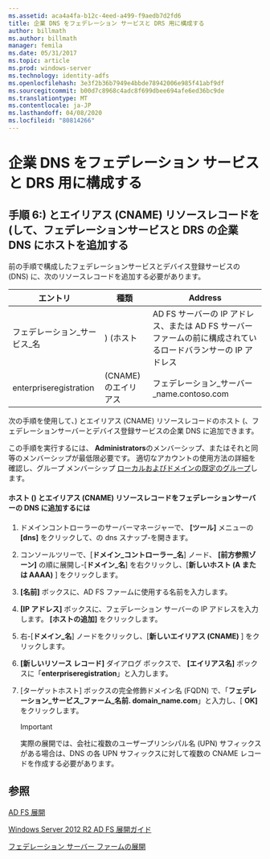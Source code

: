 ```yaml
---
ms.assetid: aca4a4fa-b12c-4eed-a499-f9aedb7d2fd6
title: 企業 DNS をフェデレーション サービスと DRS 用に構成する
author: billmath
ms.author: billmath
manager: femila
ms.date: 05/31/2017
ms.topic: article
ms.prod: windows-server
ms.technology: identity-adfs
ms.openlocfilehash: 3e3f2b36b7949e4bbde78942006e985f41abf9df
ms.sourcegitcommit: b00d7c8968c4adc8f699dbee694afe6ed36bc9de
ms.translationtype: MT
ms.contentlocale: ja-JP
ms.lasthandoff: 04/08/2020
ms.locfileid: "80814266"
---
```

# <a name="configure-corporate-dns-for-the-federation-service-and-drs"></a>企業 DNS をフェデレーション サービスと DRS 用に構成する
  
## <a name="step-6-add-a-host-a-and-alias-cname-resource-record-to-corporate-dns-for-the-federation-service-and-drs"></a>手順 6:\) とエイリアス \(CNAME\) リソースレコードを \(して、フェデレーションサービスと DRS の企業 DNS にホストを追加する  
前の手順で構成したフェデレーションサービスとデバイス登録サービスの \(DNS\) に、次のリソースレコードを追加する必要があります。  
  
|エントリ|種類|Address|  
|---------|--------|-----------|  
|フェデレーション\_サービス\_名|\) \(ホスト|AD FS サーバーの IP アドレス、または AD FS サーバーファームの前に構成されているロードバランサーの IP アドレス|  
|enterpriseregistration|\(CNAME\) のエイリアス|フェデレーション\_サーバー\_name.contoso.com|  
  
次の手順を使用して、\) とエイリアス \(CNAME\) リソースレコードのホスト \(、フェデレーションサーバーとデバイス登録サービスの企業 DNS に追加できます。  
  
この手順を実行するには、 **Administrators**のメンバーシップ、またはそれと同等のメンバーシップが最低限必要です。  適切なアカウントの使用方法の詳細を確認し、グループ メンバーシップ [ローカルおよびドメインの既定のグループ](https://go.microsoft.com/fwlink/?LinkId=83477)します。   
  
#### <a name="to-add-a-host-a-and-alias-cname-resource-records-to-dns-for-your-federation-server"></a>ホスト \(\) とエイリアス \(CNAME\) リソースレコードをフェデレーションサーバーの DNS に追加するには  
  
1.  ドメインコントローラーのサーバーマネージャーで、 **[ツール]** メニューの **[dns]** をクリックして、の dns スナップ\-を開きます。  
  
2.  コンソールツリーで、[**ドメイン\_コントローラー\_名**] ノード、 **[前方参照ゾーン]** の順に展開し\-[**ドメイン\_名**] を右クリックし、[**新しいホスト \(A または AAAA\)** ] をクリックします。  
  
3.  **[名前]** ボックスに、AD FS ファームに使用する名前を入力します。  
  
4.  **[IP アドレス]** ボックスに、フェデレーション サーバーの IP アドレスを入力します。 **[ホストの追加]** をクリックします。  
  
5.  右\-[**ドメイン\_名**] ノードをクリックし、[**新しいエイリアス \(CNAME\)** ] をクリックします。  
  
6.  **[新しいリソース レコード]** ダイアログ ボックスで、 **[エイリアス名]** ボックスに「**enterpriseregistration**」と入力します。  
  
7.  [ターゲットホスト] ボックスの完全修飾ドメイン名 \(FQDN\) で、「**フェデレーション\_サービス\_ファーム\_名前. domain\_name.com**」と入力し、[ **OK]** をクリックします。  
  
    > [!IMPORTANT]  
    > 実際の展開では、会社に複数のユーザープリンシパル名 \(UPN\) サフィックスがある場合は、DNS の各 UPN サフィックスに対して複数の CNAME レコードを作成する必要があります。  
  
## <a name="see-also"></a>参照 

[AD FS 展開](../../ad-fs/AD-FS-Deployment.md)  

[Windows Server 2012 R2 AD FS 展開ガイド](../../ad-fs/deployment/Windows-Server-2012-R2-AD-FS-Deployment-Guide.md)  
 
[フェデレーション サーバー ファームの展開](../../ad-fs/deployment/Deploying-a-Federation-Server-Farm.md)  
  


